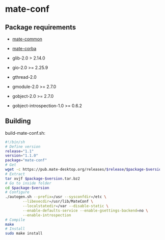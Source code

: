 # mate-conf

## Package requirements

  * [mate-common](./mate-common)

  * [mate-corba](./mate-corba)

  * glib-2.0 > 2.14.0

  * gio-2.0 >= 2.25.9

  * gthread-2.0

  * gmodule-2.0 >= 2.7.0

  * gobject-2.0 >= 2.7.0

  * gobject-introspection-1.0 >= 0.6.2

## Building

build-mate-conf.sh:


```bash
#!/bin/sh
# Define version
release="1.1"
version="1.1.0"
package="mate-conf"
# Get
wget -c https://pub.mate-desktop.org/releases/$release/$package-$version.tar.bz2
# Extract
tar xvjf $package-$version.tar.bz2
# Go to inside folder
cd $package-$version
# Configure
./autogen.sh --prefix=/usr --sysconfdir=/etc \
        --libexecdir=/usr/lib/MateConf \
        --localstatedir=/var --disable-static \
        --enable-defaults-service --enable-gsettings-backend=no \
        --enable-introspection
# Compile
make
# Install
sudo make install
```

